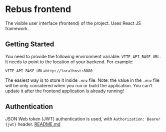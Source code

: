 # Rebus frontend

The visible user interface (frontend) of the project. Uses React JS framework.

## Getting Started

You need to provide the following environment variable: `VITE_API_BASE_URL`. It needs to point to the location of
your backend. For example:

```
VITE_API_BASE_URL=http://localhost:8080
```

The easiest way is to store it inside `.env` file. Note: the value in the `.env` file will be only considered when you
run or build the application. You can't update it after the frontend application is already running!

## Authentication

JSON Web token (JWT) authentication is used, with `Authorization: Bearer {jwt}` header. 
[README.md](..%2Fbackend%2FREADME.md)
